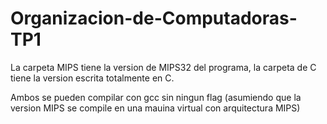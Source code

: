 # Organizacion-de-Computadoras-TP1

La carpeta MIPS tiene la version de MIPS32 del programa, la carpeta de C tiene la version escrita totalmente en C.

Ambos se pueden compilar con gcc sin ningun flag (asumiendo que la version MIPS se compile en una mauina virtual con arquitectura MIPS)
